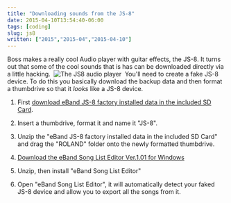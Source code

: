 ```yaml
---
title: "Downloading sounds from the JS-8"
date: 2015-04-10T13:54:40-06:00
tags: [coding]
slug: js8
written: ["2015","2015-04","2015-04-10"]
---
```


Boss makes a really cool Audio player with guitar effects, the JS-8. It turns out that some of the cool sounds that is has can be downloaded directly via a little hacking.
​
![The JS8 audio player](/img/js8.jpg)
​
You'll need to create a fake JS-8 device. To do this you basically download the backup data and then format a thumbdrive so that it *looks* like a JS-8 device.


1. First [download eBand JS-8 factory installed data in the included SD Card](http://roland.com/support/article/?q=downloads&p=JS-8&id=62153672).

2. Insert a thumbdrive, format it and name it "JS-8".

3. Unzip the "eBand JS-8 factory installed data in the included SD Card" and drag the "ROLAND" folder onto the newly formatted thumbdrive.

4. [Download the eBand Song List Editor Ver.1.01 for Windows](http://www.boss.info/support/by_product/eband_js-10/updates_drivers/5410)

5. Unzip, then install "eBand Song List Editor"

6. Open "eBand Song List Editor", it will automatically detect your faked JS-8 device and allow you to export all the songs from it.